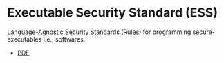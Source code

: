 # Executable Security Standard (ESS)

Language-Agnostic Security Standards (Rules) for programming secure-executables i.e., softwares.

- [PDF](https://raw.githubusercontent.com/auguth/ess/main/ess.pdf)
